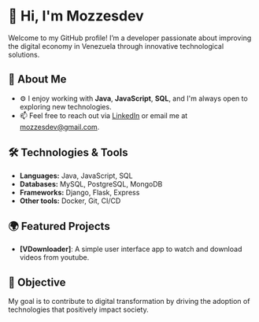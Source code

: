 # 👋 Hi, I'm Mozzesdev

Welcome to my GitHub profile! I’m a developer passionate about improving the digital economy in Venezuela through innovative technological solutions.

## 🚀 About Me

- ⚙️ I enjoy working with **Java**, **JavaScript**, **SQL**, and I'm always open to exploring new technologies.
- 📫 Feel free to reach out via [LinkedIn](https://www.linkedin.com/in/mozzesdev/) or email me at mozzesdev@gmail.com.

## 🛠️ Technologies & Tools

- **Languages:** Java, JavaScript, SQL
- **Databases:** MySQL, PostgreSQL, MongoDB
- **Frameworks:** Django, Flask, Express
- **Other tools:** Docker, Git, CI/CD

## 🌍 Featured Projects

- **[VDownloader]**: A simple user interface app to watch and download videos from youtube.

## 🎯 Objective

My goal is to contribute to digital transformation by driving the adoption of technologies that positively impact society.

